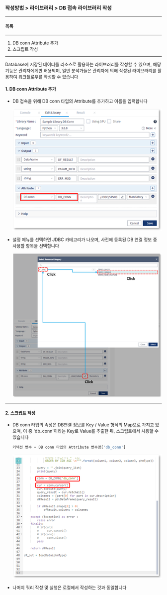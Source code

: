 ### 작성방법 > 라이브러리 > DB 접속 라이브러리 작성



------

#### 목록

------

1. DB conn Attribute 추가
2. 스크립트 작성



------

Database에 저장된 데이터를 리소스로 활용하는 라이브러리를 작성할 수 있으며, 해당 기능은 관리자에게만 허용되며, 일반 분석가들은 관리자에 의해 작성된 라이브러리를 활용하여 워크플로우를 작성할 수 있습니다



#### 1. DB conn Attribute 추가

- DB 접속을 위해 DB conn 타입의 Attribute를 추가하고 이름을 입력합니다

  ![image-20200617162332645](./img/작성방법_02_라이브러리_03_DB접속_라이브러리작성-01.png)

  

- 설정 메뉴를 선택하면 JDBC 카테고리가 나오며, 사전에 등록된 DB 연결 정보 중 사용할 항목을 선택합니다

  ![image-20200617162750155](./img/작성방법_02_라이브러리_03_DB접속_라이브러리작성-02.png)



------

#### 2. 스크립트 작성



- DB conn 타입의 속성은 DB연결 정보를 Key / Value 형식의 Map으로 가지고 있으며, 이 중 'db_conn'이라는 Key로 Value를 추출한 뒤, 스크립트에서 사용할 수 있습니다

  ```python
  커넥션 변수 = DB conn 타입의 Attribute 변수명['db_conn']
  ```

  

  ![image-20200617163704609](./img/작성방법_02_라이브러리_03_DB접속_라이브러리작성-03.png)

  

- 나머지 쿼리 작성 및 실행은 로컬에서 작성하는 것과 동일합니다



